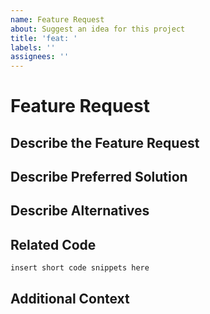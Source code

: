 ```yaml
---
name: Feature Request
about: Suggest an idea for this project
title: 'feat: '
labels: ''
assignees: ''
---
```


<!-- ISSUES MISSING IMPORTANT INFORMATION MAY BE CLOSED WITHOUT INVESTIGATION. -->

# Feature Request

## Describe the Feature Request
<!-- A clear and concise description of what the feature request is. Please include if your feature request is related to a problem. -->

## Describe Preferred Solution
<!-- A clear and concise description of what you want to happen. -->

## Describe Alternatives
<!-- A clear and concise description of any alternative solutions or features you've considered. -->

## Related Code
<!-- If you are able to illustrate the bug or feature request with an example, please provide a sample application via one of the following means:

- A sample application via GitHub

- StackBlitz: https://stackblitz.com
- StackBlitz (Device-Bars): https://stackblitz.com/edit/device-bars?file=index.html

- CodeSandbox: https://codesandbox.io
-->

```
insert short code snippets here
```

## Additional Context
<!-- List any other information that is relevant to your issue. Stack traces, related issues, suggestions on how to add, use case, Stack Overflow links, forum links, screenshots, OS if applicable, etc. -->
